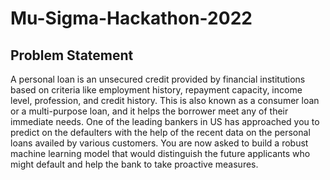 # Mu-Sigma-Hackathon-2022
## Problem Statement

A personal loan is an unsecured credit provided by financial institutions based on criteria like employment history, repayment capacity, income level, profession, and credit history.
This is also known as a consumer loan or a multi-purpose loan, and it helps the borrower meet any of their immediate needs.
One of the leading bankers in US has approached you to predict on the defaulters with the help of the recent data on the personal loans availed by various customers.
You are now asked to build a robust machine learning model that would distinguish the future applicants who might default and help the bank to take proactive measures.
